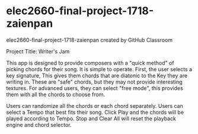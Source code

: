 # elec2660-final-project-1718-zaienpan
elec2660-final-project-1718-zaienpan created by GitHub Classroom

Project Title: Writer's Jam 

This app is designed to provide composers with a "quick method" of picking chords for their song.
It is simple to operate.
First, the user selects a key signature,
This gives them chords that are diatonic to the Key they are writing in. 
These are "safe" chords, but they may not provide interesting textures.
For advanced users, they can select "free mode", this provides them with all the chords to choose from.

Users can randomize all the chords or each chord separately.
Users can select a Tempo that best fits their song.
Click Play and the chords will be played according to Tempo.
Stop and Clear All will reset the playback engine and chord selector.
